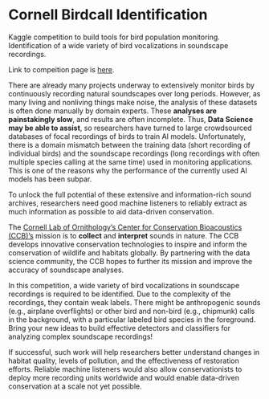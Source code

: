 # Cornell Birdcall Identification

Kaggle competition to build tools for bird population monitoring. Identification of a wide variety of bird vocalizations in soundscape recordings.  

Link to compeition page is [here](https://www.kaggle.com/c/birdsong-recognition).

There are already many projects underway to extensively monitor birds by continuously recording natural soundscapes over long periods. However, as many living and nonliving things make noise, the analysis of these datasets is often done manually by domain experts. These **analyses are painstakingly slow**, and results are often incomplete. Thus, **Data Science may be able to assist**, so researchers have turned to large crowdsourced databases of focal recordings of birds to train AI models. Unfortunately, there is a domain mismatch between the training data (short recording of individual birds) and the soundscape recordings (long recordings with often multiple species calling at the same time) used in monitoring applications. This is one of the reasons why the performance of the currently used AI models has been subpar.

To unlock the full potential of these extensive and information-rich sound archives, researchers need good machine listeners to reliably extract as much information as possible to aid data-driven conservation.

The [Cornell Lab of Ornithology’s Center for Conservation Bioacoustics (CCB)’s](https://www.birds.cornell.edu/ccb/) mission is to **collect** and **interpret** sounds in nature. The CCB develops innovative conservation technologies to inspire and inform the conservation of wildlife and habitats globally. By partnering with the data science community, the CCB hopes to further its mission and improve the accuracy of soundscape analyses.

In this competition, a wide variety of bird vocalizations in soundscape recordings is required to be identified. Due to the complexity of the recordings, they contain weak labels. There might be anthropogenic sounds (e.g., airplane overflights) or other bird and non-bird (e.g., chipmunk) calls in the background, with a particular labeled bird species in the foreground. Bring your new ideas to build effective detectors and classifiers for analyzing complex soundscape recordings!

If successful, such work will help researchers better understand changes in habitat quality, levels of pollution, and the effectiveness of restoration efforts. Reliable machine listeners would also allow conservationists to deploy more recording units worldwide and would enable data-driven conservation at a scale not yet possible. 
